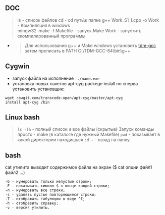 ## DOC  
> ls - список файлов
> cd - cd путь\к папке
> g++ Work_S1_1.cpp -o Work - Компиляция в windows  
> mingw32-make -f Makefile   - запуск Make
> Work -  запустить скомпилированный программы
* > Для использования g++ и Make windows  установить [tdm-gcc](https://jmeubank.github.io/tdm-gcc/)
  > затем прописать в PATH C:\TDM-GCC-64\bin\g++


## Cygwin

- запуск файла на исполнение ` ./name.exe`
- установка новых пакетов apt-cyg packege inslall но сперва установить установщик:
```
wget rawgit.com/transcode-open/apt-cyg/master/apt-cyg
install apt-cyg /bin
```
## Linux bash

> `ls -la` - полный список и все файлы (скрытые)
> Запуск команды просто - make (в каталоге где нужный Makefile)
> `pwd` - показывает в какой директории находишься
> `cd -` - назад на папку 


## bash 
cat утилита выводит содержимое файла на экран ($ cat опции файл1 файл2 ...)    

    -b - нумеровать только непустые строки;
    -E - показывать символ $ в конце каждой строки;
    -n - нумеровать все строки;
    -s - удалять пустые повторяющиеся строки;
    -T - отображать табуляции в виде ^I;
    -h - отобразить справку;
    -v - версия утилиты.

